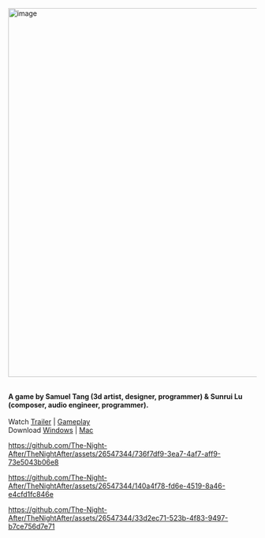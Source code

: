 <img width="747" alt="image" src="https://github.com/The-Night-After/TheNightAfter/assets/26547344/6c5ce431-8dcb-411a-895b-2c3c563b2ff0">

\
**A game by Samuel Tang (3d artist, designer, programmer) & Sunrui Lu (composer, audio engineer, programmer).**  
\
Watch [Trailer](https://youtu.be/51v7DtGajn0 ) | [Gameplay](https://youtu.be/nWgCjFV2UbI)  
Download [Windows](https://github.com/The-Night-After/TheNightAfter/releases/tag/v0-windows) | [Mac](https://github.com/The-Night-After/TheNightAfter/releases/tag/v0-mac)   


https://github.com/The-Night-After/TheNightAfter/assets/26547344/736f7df9-3ea7-4af7-aff9-73e5043b06e8

https://github.com/The-Night-After/TheNightAfter/assets/26547344/140a4f78-fd6e-4519-8a46-e4cfd1fc846e

https://github.com/The-Night-After/TheNightAfter/assets/26547344/33d2ec71-523b-4f83-9497-b7ce756d7e71
